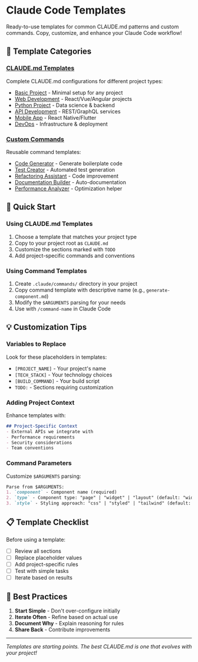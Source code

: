 # Claude Code Templates

Ready-to-use templates for common CLAUDE.md patterns and custom commands. Copy, customize, and enhance your Claude Code workflow!

## 📁 Template Categories

### [CLAUDE.md Templates](claude-md/)
Complete CLAUDE.md configurations for different project types:
- [Basic Project](claude-md/basic.md) - Minimal setup for any project
- [Web Development](claude-md/web-dev.md) - React/Vue/Angular projects
- [Python Project](claude-md/python.md) - Data science & backend
- [API Development](claude-md/api.md) - REST/GraphQL services
- [Mobile App](claude-md/mobile.md) - React Native/Flutter
- [DevOps](claude-md/devops.md) - Infrastructure & deployment

### [Custom Commands](commands/)
Reusable command templates:
- [Code Generator](commands/generator.md) - Generate boilerplate code
- [Test Creator](commands/test-creator.md) - Automated test generation
- [Refactoring Assistant](commands/refactor.md) - Code improvement
- [Documentation Builder](commands/docs-builder.md) - Auto-documentation
- [Performance Analyzer](commands/performance.md) - Optimization helper

## 🚀 Quick Start

### Using CLAUDE.md Templates

1. Choose a template that matches your project type
2. Copy to your project root as `CLAUDE.md`
3. Customize the sections marked with `TODO`
4. Add project-specific commands and conventions

### Using Command Templates

1. Create `.claude/commands/` directory in your project
2. Copy command template with descriptive name (e.g., `generate-component.md`)
3. Modify the `$ARGUMENTS` parsing for your needs
4. Use with `/command-name` in Claude Code

## 💡 Customization Tips

### Variables to Replace
Look for these placeholders in templates:
- `[PROJECT_NAME]` - Your project's name
- `[TECH_STACK]` - Your technology choices
- `[BUILD_COMMAND]` - Your build script
- `TODO:` - Sections requiring customization

### Adding Project Context
Enhance templates with:
```markdown
## Project-Specific Context
- External APIs we integrate with
- Performance requirements
- Security considerations
- Team conventions
```

### Command Parameters
Customize `$ARGUMENTS` parsing:
```markdown
Parse from $ARGUMENTS:
1. `component` - Component name (required)
2. `type` - Component type: "page" | "widget" | "layout" (default: "widget")
3. `style` - Styling approach: "css" | "styled" | "tailwind" (default: "css")
```

## 📋 Template Checklist

Before using a template:
- [ ] Review all sections
- [ ] Replace placeholder values
- [ ] Add project-specific rules
- [ ] Test with simple tasks
- [ ] Iterate based on results

## 🎯 Best Practices

1. **Start Simple** - Don't over-configure initially
2. **Iterate Often** - Refine based on actual use
3. **Document Why** - Explain reasoning for rules
4. **Share Back** - Contribute improvements

---

*Templates are starting points. The best CLAUDE.md is one that evolves with your project!*